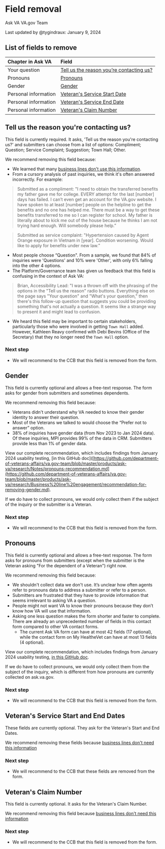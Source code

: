 # Field removal
Ask VA VA.gov Team

Last updated by @tygindraux: January 9, 2024

## List of fields to remove
|Chapter in Ask VA|Field|
|:--|:--|
|Your question|[Tell us the reason you’re contacting us?](https://github.com/department-of-veterans-affairs/va.gov-team/blob/master/products/ask-va/design/Field%20removal.md#tell-us-the-reason-youre-contacting-us)|
|Pronouns|[Pronouns](#pronouns)|
|Gender|[Gender](#gender)|
|Personal information|[Veteran's Service Start Date](https://github.com/department-of-veterans-affairs/va.gov-team/blob/master/products/ask-va/design/Field%20removal.md#veterans-service-start-and-end-dates)|
|Personal information|[Veteran's Service End Date](https://github.com/department-of-veterans-affairs/va.gov-team/blob/master/products/ask-va/design/Field%20removal.md#veterans-service-start-and-end-dates)|
|Personal information|[Veteran's Claim Number](https://github.com/department-of-veterans-affairs/va.gov-team/blob/master/products/ask-va/design/Field%20removal.md#veterans-claim-number)|

## Tell us the reason you're contacting us?
This field is currently required. It asks, 'Tell us the reason you're contacting us?' and submitters can choose from a list of options: Compliment; Question; Service Complaint; Suggestion; Town Hall; Other. 

We recommend removing this field because:
- We learned that many [business lines don't use this information](https://github.com/department-of-veterans-affairs/va.gov-team/blob/master/products/ask-va/research/Business%20line%20engagement/Feedback%20(initial)%20on%20form%20fields.md#tell-us-the-reason-youre-contacting-us-required).
- From a cursory analysis of past inquiries, we think it's often answered incorrectly. For example:
> Submitted as a compliment:
> "I need to obtain the transferred benefits my father gave me for college. EVERY attempt for the last [number] days has failed. I can’t even get an account for the VA.gov website. I have spoken to at least [number] people on the helpline to get the benefits and no one has helped me. There must be a way to get these benefits transferred to me so I can register for school. My father is literally about to kick me out of the house because he thinks I am not trying hard enough. Will somebody please help.”

> Submitted as service complaint:
> "Hypertension caused by Agent Orange exposure in Vietnam in [year]. Condition worsening. Would like to apply for benefits under new law.”
- Most people choose “Question". From a sample, we found that 84% of inquiries were 'Questions' and 10% were 'Other', with only 6% falling into the other 4 options.
- The Platform/Governance team has given us feedback that this field is confusing in the context of Ask VA:
> Brian, Accessibility Lead: "I was a thrown off with the phrasing of the options in the "Tell us the reason" radio buttons. Everything else on the page says "Your question" and "What's your question," then there's this follow-up question that suggests you could be providing something that's not actually a question. It seems like a strange way to present it and might lead to confusion.
- We heard this field may be important to certain stakeholders, particularly those who were involved in getting `Town Hall` added. However, Kathleen Reavy confirmed with Debi Bevins (Office of the Secretary) that they no longer need the `Town Hall` option.

### Next step
- We will recommend to the CCB that this field is removed from the form.

## Gender
This field is currently optional and allows a free-text response. The form asks for gender from submitters and sometimes dependents.

We recommend removing this field because:
- Veterans didn't understand why VA needed to know their gender identity to answer their question.
- Most of the Veterans we talked to would choose the “Prefer not to answer” option.
- 38% of inquiries have gender data (from Nov 2023 to Jan 2024 data). Of these inquiries, MPI provides 99% of the data in CRM. Submitters provide less than 1% of gender data.

View our complete recommendation, which includes findings from January 2024 usability testing, [in this GitHub doc]([https://github.com/department-of-veterans-affairs/va.gov-team/blob/master/products/ask-va/research/Notes/pronouns-recommendation.md](https://github.com/department-of-veterans-affairs/va.gov-team/blob/master/products/ask-va/research/Business%20line%20engagement/recommendation-for-removing-gender.md).

If we do have to collect pronouns, we would only collect them if the subject of the inquiry or the submitter is a Veteran.

### Next step
- We will recommend to the CCB that this field is removed from the form.

## Pronouns
This field is currently optional and allows a free-text response. The form asks for pronouns from submitters (except when the submitter is the Veteran asking "For the dependent of a Veteran") right now. 

We recommend removing this field because:
- We shouldn't collect data we don't use. It’s unclear how often agents refer to pronouns data to address a submitter or refer to a person.
- Submitters are frustrated that they have to provide information that seems irrelevant to asking VA a question.
- People might not want VA to know their pronouns because they don’t know how VA will use that information.
- Asking one less question makes the form shorter and faster to complete. There are already an unprecedented number of fields in this contact form compared to other VA contact forms.
   - The current Ask VA form can have at most 42 fields (17 optional), while the contact form on My HealtheVet can have at most 13 fields (4 optional).

View our complete recommendation, which includes findings from January 2024 usability testing, [in this GitHub doc](https://github.com/department-of-veterans-affairs/va.gov-team/blob/master/products/ask-va/research/Notes/pronouns-recommendation.md).

If we do have to collect pronouns, we would only collect them from the subject of the inquiry, which is different from how pronouns are currently collected on ask.va.gov.

### Next step
- We will recommend to the CCB that this field is removed from the form.
  
## Veteran's Service Start and End Dates
These fields are currently optional. They ask for the Veteran's Start and End Dates.

We recommend removing these fields because [business lines don't need this information](https://github.com/department-of-veterans-affairs/va.gov-team/blob/master/products/ask-va/research/Business%20line%20engagement/Feedback%20on%20military%20service%20fields.md#claim-number)

### Next step
- We will recommend to the CCB that these fields are removed from the form.

## Veteran's Claim Number
This field is currently optional. It asks for the Veteran's Claim Number.

We recommend removing this field because [business lines don't need this information](https://github.com/department-of-veterans-affairs/va.gov-team/blob/master/products/ask-va/research/Business%20line%20engagement/Feedback%20on%20military%20service%20fields.md#claim-number)

### Next step
- We will recommend to the CCB that this field is removed from the form.

